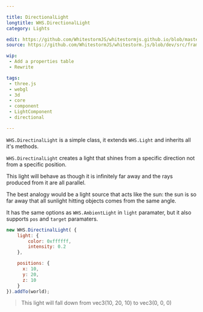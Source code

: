 ```yaml
---

title: DirectionalLight
longtitle: WHS.DirectionalLight
category: Lights

edit: https://github.com/WhitestormJS/whitestormjs.github.io/blob/master/src/pages/docs/lights/directional_light.md
source: https://github.com/WhitestormJS/whitestorm.js/blob/dev/src/framework/components/lights/DirectionalLight.js

wip: 
 - Add a properties table
 - Rewrite

tags:
 - three.js
 - webgl
 - 3d
 - core
 - component
 - LightComponent
 - directional

---
```


`WHS.DirectinalLight` is a simple class, it extends `WHS.Light` and inherits all it's methods.

`WHS.DirectinalLight` creates a light that shines from a specific direction not from a specific position. 

This light will behave as though it is infinitely far away and the rays produced from it are all parallel. 

The best analogy would be a light source that acts like the sun: the sun is so far away that all sunlight hitting objects comes from the same angle.

It has the same options as `WHS.AmbientLight` in `light` paramater, but it also supports `pos` and `target` paramaters.

```javascript
new WHS.DirectinalLight( {
    light: {
        color: 0xffffff,
        intensity: 0.2
    },

    positions: {
      x: 10,
      y: 20,
      z: 10
    }
}).addTo(world);
```

> This light will fall down from vec3(10, 20, 10) to vec3(0, 0, 0)
